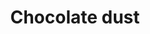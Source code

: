 ---
layout: item
title: Chocolate dust
item-id: 1975
datatable: true
id: 1975
name: "Chocolate dust"
members: false
lowalch: 0
highalch: 1
examine: "It's ground up chocolate."
monsters:
  - id: 4883
    name: "Dessourt"
    members: true
    combat_level: 121
    wiki_url: "https://oldschool.runescape.wiki/w/Dessourt#Normal"
    drops:
      - quantity: "1"
        rarity: 1
    image: "https://oldschool.runescape.wiki/images/thumb/3/3d/Dessourt.png/130px-Dessourt.png?c2392"
  - id: 6311
    name: "Dessourt (hard)"
    members: true
    combat_level: 217
    wiki_url: "https://oldschool.runescape.wiki/w/Dessourt#Hard"
    drops:
      - quantity: "1"
        rarity: 1
    image: "https://oldschool.runescape.wiki/images/thumb/3/3d/Dessourt.png/130px-Dessourt.png?c2392"
---
